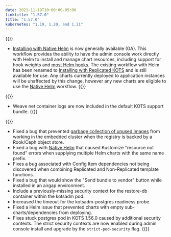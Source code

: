 ```yaml
---
date: 2021-11-19T10:00:00-05:00
linktitle: "1.57.0"
title: "1.57.0"
kubernetes: "1.19, 1.20, and 1.21"
---
```


{{<features>}}
 * [Installing with Native Helm](/vendor/helm/using-native-helm-charts/) is now generally available (GA). This workflow provides the ability to have the admin console work directly with Helm to install and manage chart resources, including support for hook weights and [most Helm hooks](/vendor/helm/using-native-helm-charts/#helm-hooks-and-weights). The existing workflow with Helm has been renamed to [Installing with Replicated KOTS](/vendor/helm/using-replicated-helm-charts/) and is still available for use. Any charts currently deployed to application instances will be unaffected by this change, however any new charts are eligible to use the [Native Helm](/vendor/helm/using-native-helm-charts/) workflow.
{{</features>}}

{{<changes>}}
  * Weave net container logs are now included in the default KOTS support bundle.
{{</changes>}}

{{<fixes>}}
  * Fixed a bug that prevented [garbage collection of unused images](/kots-cli/admin-console/garbage-collect-images/) from working in the embedded cluster when the registry is backed by a Rook/Ceph object store.
  * Fixed a bug with [Native Helm](/vendor/helm/using-native-helm-charts/) that caused Kustomize "resource not found" errors when supplying multiple Helm charts with the same name prefix.
  * Fixes a bug associated with Config Item dependencies not being discovered when combining Replicated and Non-Replicated template functions.
  * Fixed a bug that would show the "Send bundle to vendor" button while installed in an airgap environment.
  * Include a previously-missing security context for the restore-db container within the kotsadm pod.
  * Increased the timeout for the kotsadm-postgres readiness probe.
  * Fixed a Helm issue that prevented charts with empty sub-charts/dependencies from deploying.
  * Fixes stuck postgres pod in KOTS 1.56.0 caused by additional security contexts. The strict security contexts are now enabled during admin console install and upgrade by the `strict-pod-security` flag.
{{</fixes>}}
